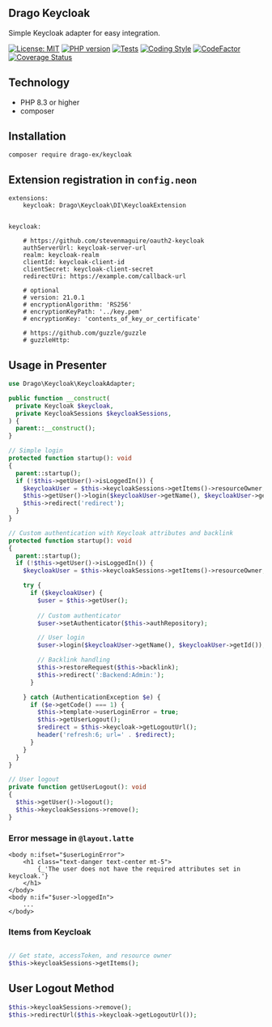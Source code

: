 ## Drago Keycloak
Simple Keycloak adapter for easy integration.

[![License: MIT](https://img.shields.io/badge/License-MIT-yellow.svg)](https://raw.githubusercontent.com/drago-ex/keycloak/master/license.md)
[![PHP version](https://badge.fury.io/ph/drago-ex%2Fkeycloak.svg)](https://badge.fury.io/ph/drago-ex%2Fkeycloak)
[![Tests](https://github.com/drago-ex/keycloak/actions/workflows/tests.yml/badge.svg)](https://github.com/drago-ex/keycloak/actions/workflows/tests.yml)
[![Coding Style](https://github.com/drago-ex/keycloak/actions/workflows/coding-style.yml/badge.svg)](https://github.com/drago-ex/keycloak/actions/workflows/coding-style.yml)
[![CodeFactor](https://www.codefactor.io/repository/github/drago-ex/keycloak/badge)](https://www.codefactor.io/repository/github/drago-ex/keycloak)
[![Coverage Status](https://coveralls.io/repos/github/drago-ex/keycloak/badge.svg?branch=master)](https://coveralls.io/github/drago-ex/keycloak?branch=master)

## Technology
- PHP 8.3 or higher
- composer

## Installation
```
composer require drago-ex/keycloak
```

## Extension registration in `config.neon`
```neon
extensions:
	keycloak: Drago\Keycloak\DI\KeycloakExtension


keycloak:

	# https://github.com/stevenmaguire/oauth2-keycloak
	authServerUrl: keycloak-server-url
	realm: keycloak-realm
	clientId: keycloak-client-id
	clientSecret: keycloak-client-secret
	redirectUri: https://example.com/callback-url

	# optional
	# version: 21.0.1
	# encryptionAlgorithm: 'RS256'
	# encryptionKeyPath: '../key.pem'
	# encryptionKey: 'contents_of_key_or_certificate'

	# https://github.com/guzzle/guzzle
	# guzzleHttp:
```

## Usage in Presenter
```php
use Drago\Keycloak\KeycloakAdapter;

public function __construct(
  private Keycloak $keycloak,
  private KeycloakSessions $keycloakSessions,
) {
  parent::__construct();
}

// Simple login
protected function startup(): void
{
  parent::startup();
  if (!$this->getUser()->isLoggedIn()) {
    $keycloakUser = $this->keycloakSessions->getItems()->resourceOwner;
    $this->getUser()->login($keycloakUser->getName(), $keycloakUser->getId());
    $this->redirect('redirect');
  }
}

// Custom authentication with Keycloak attributes and backlink
protected function startup(): void
{
  parent::startup();
  if (!$this->getUser()->isLoggedIn()) {
    $keycloakUser = $this->keycloakSessions->getItems()->resourceOwner;

    try {
      if ($keycloakUser) {
        $user = $this->getUser();
        
        // Custom authenticator
        $user->setAuthenticator($this->authRepository);

        // User login
        $user->login($keycloakUser->getName(), $keycloakUser->getId());

        // Backlink handling
        $this->restoreRequest($this->backlink);
        $this->redirect(':Backend:Admin:');
      }

    } catch (AuthenticationException $e) {
      if ($e->getCode() === 1) {
        $this->template->userLoginError = true;
        $this->getUserLogout();
        $redirect = $this->keycloak->getLogoutUrl();
        header('refresh:6; url=' . $redirect);
      }
    }
  }
}

// User logout
private function getUserLogout(): void
{
  $this->getUser()->logout();
  $this->keycloakSessions->remove();
}
```

### Error message in `@layout.latte`
```latte
<body n:ifset="$userLoginError">
	<h1 class="text-danger text-center mt-5">
		{_'The user does not have the required attributes set in keycloak.'}
	</h1>
</body>
<body n:if="$user->loggedIn">
	...
</body>
```

### Items from Keycloak
```php

// Get state, accessToken, and resource owner
$this->keycloakSessions->getItems();
```

## User Logout Method
```php
$this->keycloakSessions->remove();
$this->redirectUrl($this->keycloak->getLogoutUrl());
```
